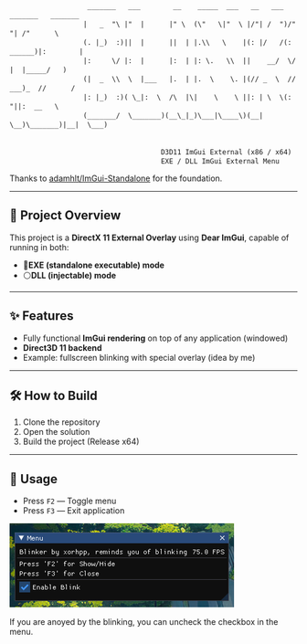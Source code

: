 ```
                   _______   ___        __    _____  ___   __   ___  _______   _______ 
                  |   _  "\ |"  |      |" \  (\"   \|"  \ |/"| /  ")/"     "| /"      \ 
                  (. |_)  :)||  |      ||  | |.\\   \    |(: |/   /(: ______)|:        |
                  |:     \/ |:  |      |:  | |: \.   \\  ||    __/  \/    |  |_____/   )
                  (|  _  \\  \  |___   |.  | |.  \    \. |(// _  \  // ___)_  //      / 
                  |: |_)  :)( \_|:  \  /\  |\|    \    \ ||: | \  \(:      "||:  __   \ 
                  (_______/  \_______)(__\_|_)\___|\____\)(__|  \__)\_______)|__|  \___)
 

                                     D3D11 ImGui External (x86 / x64)
                                     EXE / DLL ImGui External Menu
```
Thanks to [adamhlt/ImGui-Standalone](https://github.com/adamhlt/ImGui-Standalone) for the foundation.

---

## 📖 Project Overview

This project is a **DirectX 11 External Overlay** using **Dear ImGui**, capable of running in both:
- 🔵**EXE (standalone executable) mode**
- ⚪**DLL (injectable) mode**
---

## ✨ Features

- Fully functional **ImGui rendering** on top of any application (windowed)
- **Direct3D 11 backend**
- Example: fullscreen blinking with special overlay (idea by me)

---

## 🛠️ How to Build

1. Clone the repository
2. Open the solution
3. Build the project (Release x64)

---

## 🧪 Usage

- Press `F2` — Toggle menu
- Press `F3` — Exit application


![Preview](images/image1.png)

If you are anoyed by the blinking, you can uncheck the checkbox in the menu.
